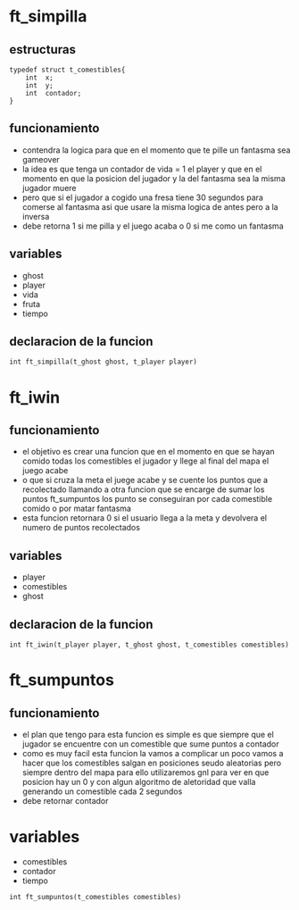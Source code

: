 # ft_simpilla
## estructuras
```
typedef struct t_comestibles{
	int  x;
	int  y;
	int  contador;
}
```

## funcionamiento
- contendra la logica para que en el momento que te pille un fantasma sea gameover 
-  la idea es que tenga un contador de vida = 1 el player y que en el momento en que la posicion del jugador y la del fantasma sea la misma jugador muere 
- pero que si el jugador a cogido una fresa tiene 30 segundos para comerse al fantasma asi que usare la misma logica de antes pero a la inversa
- debe retorna 1 si me pilla y el juego acaba o 0 si me como un fantasma
## variables
- ghost 
- player
- vida
-  fruta 
- tiempo
## declaracion de la funcion 

```
int ft_simpilla(t_ghost ghost, t_player player)

```

# ft_iwin
## funcionamiento
- el objetivo es crear una funcion que en el momento en que se hayan comido todas los comestibles el jugador y llege al final del mapa el juego acabe
- o que si  cruza la meta el juege acabe y se cuente los puntos que a recolectado llamando a otra funcion que se encarge de sumar los puntos ft_sumpuntos los punto se conseguiran por cada comestible comido o por matar fantasma
- esta funcion retornara 0 si el usuario llega a la meta y devolvera el numero de puntos recolectados
## variables
- player
- comestibles
- ghost
## declaracion de la funcion

```
int ft_iwin(t_player player, t_ghost ghost, t_comestibles comestibles)
```

# ft_sumpuntos
## funcionamiento
- el plan que tengo para esta funcion es simple es que siempre que el jugador se encuentre con un comestible que sume puntos a contador
- como es muy facil esta funcion la vamos a complicar un poco vamos a hacer que los comestibles salgan en posiciones seudo aleatorias  pero siempre dentro del mapa para ello utilizaremos gnl para ver en que posicion hay un 0 y con algun algoritmo de aletoridad que valla generando un comestible cada 2 segundos
- debe retornar contador
# variables
- comestibles
- contador
- tiempo

```
int ft_sumpuntos(t_comestibles comestibles)
```